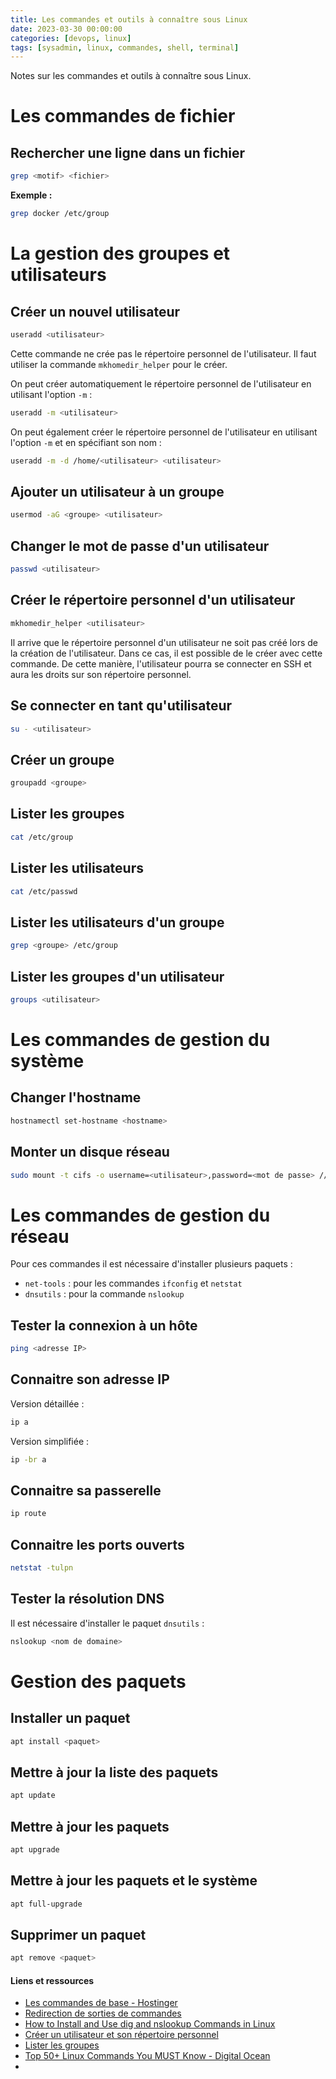 ```yaml
---
title: Les commandes et outils à connaître sous Linux
date: 2023-03-30 00:00:00
categories: [devops, linux]
tags: [sysadmin, linux, commandes, shell, terminal]
---
```


Notes sur les commandes et outils à connaître sous Linux.

# Les commandes de fichier  

## Rechercher une ligne dans un fichier

```bash
grep <motif> <fichier>
```

**Exemple :**

```bash
grep docker /etc/group
```

# La gestion des groupes et utilisateurs

## Créer un nouvel utilisateur

```bash
useradd <utilisateur>
```

Cette commande ne crée pas le répertoire personnel de l'utilisateur. Il faut utiliser la commande `mkhomedir_helper` pour le créer.

On peut créer automatiquement le répertoire personnel de l'utilisateur en utilisant l'option `-m` :

```bash
useradd -m <utilisateur>
```

On peut également créer le répertoire personnel de l'utilisateur en utilisant l'option `-m` et en spécifiant son nom :

```bash
useradd -m -d /home/<utilisateur> <utilisateur>
```

## Ajouter un utilisateur à un groupe

```bash
usermod -aG <groupe> <utilisateur>
```

## Changer le mot de passe d'un utilisateur

```bash
passwd <utilisateur>
```

## Créer le répertoire personnel d'un utilisateur

```bash
mkhomedir_helper <utilisateur>
```

Il arrive que le répertoire personnel d'un utilisateur ne soit pas créé lors de la création de l'utilisateur. Dans ce cas, il est possible de le créer avec cette commande. De cette manière, l'utilisateur pourra se connecter en SSH et aura les droits sur son répertoire personnel.

## Se connecter en tant qu'utilisateur

```bash
su - <utilisateur>
```

## Créer un groupe

```bash
groupadd <groupe>
```

## Lister les groupes

```bash
cat /etc/group
```

## Lister les utilisateurs

```bash
cat /etc/passwd
```

## Lister les utilisateurs d'un groupe

```bash
grep <groupe> /etc/group
```

## Lister les groupes d'un utilisateur

```bash
groups <utilisateur>
```

# Les commandes de gestion du système

## Changer l'hostname

```bash
hostnamectl set-hostname <hostname>
```

## Monter un disque réseau

```bash
sudo mount -t cifs -o username=<utilisateur>,password=<mot de passe> //<adresse IP>/<partage> /mnt/<point de montage>
```

# Les commandes de gestion du réseau

Pour ces commandes il est nécessaire d'installer plusieurs paquets :

- `net-tools` : pour les commandes `ifconfig` et `netstat`
- `dnsutils` : pour la commande `nslookup`

## Tester la connexion à un hôte

```bash
ping <adresse IP>
```

## Connaitre son adresse IP

Version détaillée :

```bash
ip a
```

Version simplifiée :

```bash
ip -br a
```

## Connaitre sa passerelle

```bash
ip route
```

## Connaitre les ports ouverts

```bash
netstat -tulpn
```

## Tester la résolution DNS

Il est nécessaire d'installer le paquet `dnsutils` :

```bash
nslookup <nom de domaine>
```

# Gestion des paquets

## Installer un paquet

```bash
apt install <paquet>
```

## Mettre à jour la liste des paquets

```bash
apt update
```

## Mettre à jour les paquets

```bash
apt upgrade
```

## Mettre à jour les paquets et le système

```bash
apt full-upgrade
```

## Supprimer un paquet

```bash
apt remove <paquet>
```

#### Liens et ressources

- [Les commandes de base - Hostinger](https://www.hostinger.com/tutorials/linux-commands)
- [Redirection de sorties de commandes](https://www.pierre-giraud.com/shell-bash/redirection-gestion-flux/)
- [How to Install and Use dig and nslookup Commands in Linux](https://www.tecmint.com/install-dig-and-nslookup-in-linux/)
- [Créer un utilisateur et son répertoire personnel](https://linuxopsys.com/topics/create-home-directory-existing-user-linux)
- [Lister les groupes](https://linuxize.com/post/how-to-list-groups-in-linux/)
- [Top 50+ Linux Commands You MUST Know - Digital Ocean](https://www.digitalocean.com/community/tutorials/linux-commands)
- 